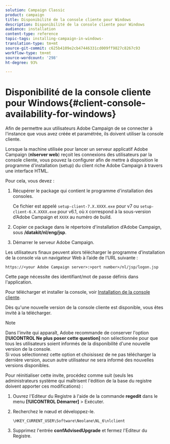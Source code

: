 ```yaml
---
solution: Campaign Classic
product: campaign
title: Disponibilité de la console cliente pour Windows
description: Disponibilité de la console cliente pour Windows
audience: installation
content-type: reference
topic-tags: installing-campaign-in-windows-
translation-type: tm+mt
source-git-commit: c625b4109e2cb47446331cd009ff9827c8267c93
workflow-type: tm+mt
source-wordcount: '298'
ht-degree: 93%

---
```



# Disponibilité de la console cliente pour Windows{#client-console-availability-for-windows}

Afin de permettre aux utilisateurs Adobe Campaign de se connecter à l&#39;instance que vous avez créée et paramétrée, ils doivent utiliser la console cliente.

Lorsque la machine utilisée pour lancer un serveur applicatif Adobe Campaign (**nlserver web**) reçoit les connexions des utilisateurs par la console cliente, vous pouvez la configurer afin de mettre à disposition le programme d&#39;installation (setup) du client riche Adobe Campaign à travers une interface HTML.

Pour cela, vous devez :

1. Récupérer le package qui contient le programme d&#39;installation des consoles.

   Ce fichier est appelé `setup-client-7.X.XXXX.exe` pour v7 ou `setup-client-6.X.XXXX.exe` pour v6.1, où `X` correspond à la sous-version d’Adobe Campaign et `XXXX` au numéro de build.

1. Copier ce package dans le répertoire d&#39;installation d’Adobe Campaign, sous **/datakit/nl/eng/jsp**.
1. Démarrer le serveur Adobe Campaign.

Les utilisateurs finaux peuvent alors télécharger le programme d’installation de la console via un navigateur Web à l’aide de l’URL suivante :

```
https://<your Adobe Campaign server>:>port number>/nl/jsp/logon.jsp
```

Cette page nécessite des identifiant/mot de passe définis dans l&#39;application.

Pour télécharger et installer la console, voir [Installation de la console cliente](../../installation/using/installing-the-client-console.md).

Dès qu&#39;une nouvelle version de la console cliente est disponible, vous êtes invité à la télécharger.

>[!NOTE]
>
>Dans l&#39;invite qui apparaît, Adobe recommande de conserver l&#39;option **[!UICONTROL Ne plus poser cette question]** non sélectionnée pour que tous les utilisateurs soient informés de la disponibilité d&#39;une nouvelle version de la console.\
>Si vous sélectionnez cette option et choisissez de ne pas télécharger la dernière version, aucun autre utilisateur ne sera informé des nouvelles versions disponibles.

Pour réinitialiser cette invite, procédez comme suit (seuls les administrateurs système qui maîtrisent l&#39;édition de la base du registre doivent apporter ces modifications) :

1. Ouvrez l&#39;Editeur du Registre à l&#39;aide de la commande **regedit** dans le menu **[!UICONTROL Démarrer]** > Exécuter.
1. Recherchez le nœud et développez-le.

   ```
   \HKEY_CURRENT_USER\Software\Neolane\NL_6\nlclient
   ```

1. Supprimez l&#39;entrée **confAdvisedUpgrade** et fermez l&#39;Editeur du Registre.

